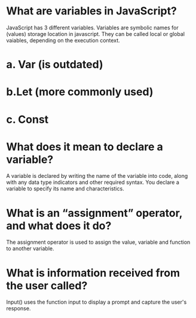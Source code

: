 # What are variables in JavaScript?
JavaScript has 3 different variables. Variables are symbolic names for (values) storage location in javascript. They can be called local or global vaiables, depending on the execution context.
  # a. Var (is outdated)
  # b.Let (more commonly used)
  # c. Const

# What does it mean to declare a variable?
A variable is declared by writing the name of the variable into code, along with any data type indicators and other required syntax.
You declare a variable to specify its name and characteristics.

# What is an “assignment” operator, and what does it do?
The assignment operator is used to assign the value, variable and function to another variable.

# What is information received from the user called?
Input() uses the function input to display a prompt and capture the user's response.
